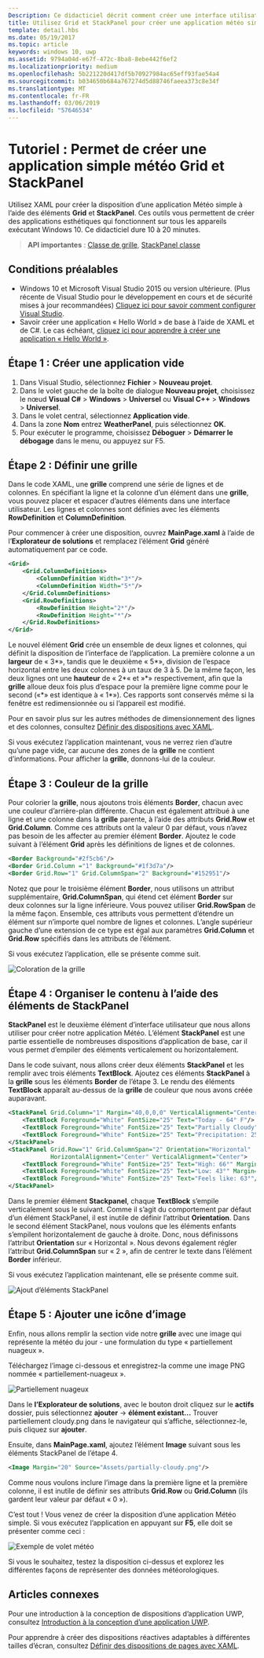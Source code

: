 ```yaml
---
Description: Ce didacticiel décrit comment créer une interface utilisateur de base d’application. Il explique et montre comment utiliser Grid et StackPanel, deux des éléments XAML les plus courants.
title: Utilisez Grid et StackPanel pour créer une application météo simple.
template: detail.hbs
ms.date: 05/19/2017
ms.topic: article
keywords: windows 10, uwp
ms.assetid: 9794a04d-e67f-472c-8ba8-8ebe442f6ef2
ms.localizationpriority: medium
ms.openlocfilehash: 5b221220d417df5b70927984ac65eff93fae54a4
ms.sourcegitcommit: b034650b684a767274d5d88746faeea373c8e34f
ms.translationtype: MT
ms.contentlocale: fr-FR
ms.lasthandoff: 03/06/2019
ms.locfileid: "57646534"
---
```

# <a name="tutorial-use-grid-and-stackpanel-to-create-a-simple-weather-app"></a>Tutoriel : Permet de créer une application simple météo Grid et StackPanel

Utilisez XAML pour créer la disposition d’une application Météo simple à l’aide des éléments **Grid** et **StackPanel**. Ces outils vous permettent de créer des applications esthétiques qui fonctionnent sur tous les appareils exécutant Windows 10. Ce didacticiel dure 10 à 20 minutes.

> **API importantes** : [Classe de grille](https://docs.microsoft.com/en-us/uwp/api/windows.ui.xaml.controls.grid), [StackPanel classe](https://docs.microsoft.com/en-us/uwp/api/windows.ui.xaml.controls.stackpanel)

## <a name="prerequisites"></a>Conditions préalables
- Windows 10 et Microsoft Visual Studio 2015 ou version ultérieure. (Plus récente de Visual Studio pour le développement en cours et de sécurité mises à jour recommandées) [Cliquez ici pour savoir comment configurer Visual Studio](../../get-started/get-set-up.md).
- Savoir créer une application « Hello World » de base à l’aide de XAML et de C#. Le cas échéant, [cliquez ici pour apprendre à créer une application « Hello World »](https://msdn.microsoft.com/windows/uwp/get-started/create-a-hello-world-app-xaml-universal).

## <a name="step-1-create-a-blank-app"></a>Étape 1 : Créer une application vide
1. Dans Visual Studio, sélectionnez **Fichier** > **Nouveau projet**.
2. Dans le volet gauche de la boîte de dialogue **Nouveau projet**, choisissez le nœud **Visual C#** > **Windows** > **Universel** ou **Visual C++** > **Windows** > **Universel**.
3. Dans le volet central, sélectionnez **Application vide**.
4. Dans la zone **Nom** entrez **WeatherPanel**, puis sélectionnez **OK**.
5. Pour exécuter le programme, choisissez **Déboguer** > **Démarrer le débogage** dans le menu, ou appuyez sur F5.

## <a name="step-2-define-a-grid"></a>Étape 2 : Définir une grille
Dans le code XAML, une **grille** comprend une série de lignes et de colonnes. En spécifiant la ligne et la colonne d’un élément dans une **grille**, vous pouvez placer et espacer d’autres éléments dans une interface utilisateur. Les lignes et colonnes sont définies avec les éléments **RowDefinition** et **ColumnDefinition**.

Pour commencer à créer une disposition, ouvrez **MainPage.xaml** à l’aide de l’**Explorateur de solutions** et remplacez l’élément **Grid** généré automatiquement par ce code.

```xml
<Grid>
    <Grid.ColumnDefinitions>
        <ColumnDefinition Width="3*"/>
        <ColumnDefinition Width="5*"/>
    </Grid.ColumnDefinitions>
    <Grid.RowDefinitions>
        <RowDefinition Height="2*"/>
        <RowDefinition Height="*"/>
    </Grid.RowDefinitions>
</Grid>
```

Le nouvel élément **Grid** crée un ensemble de deux lignes et colonnes, qui définit la disposition de l’interface de l’application. La première colonne a un **largeur** de « 3\*», tandis que le deuxième « 5\*», division de l’espace horizontal entre les deux colonnes à un taux de 3 à 5. De la même façon, les deux lignes ont une **hauteur** de « 2\*« et »\*» respectivement, afin que la **grille** alloue deux fois plus d’espace pour la première ligne comme pour le second («\*» est identique à « 1\*»). Ces rapports sont conservés même si la fenêtre est redimensionnée ou si l’appareil est modifié.

Pour en savoir plus sur les autres méthodes de dimensionnement des lignes et des colonnes, consultez [Définir des dispositions avec XAML](https://msdn.microsoft.com/windows/uwp/layout/layouts-with-xaml#layout-properties).

Si vous exécutez l’application maintenant, vous ne verrez rien d’autre qu’une page vide, car aucune des zones de la **grille** ne contient d’informations. Pour afficher la **grille**, donnons-lui de la couleur.

## <a name="step-3-color-the-grid"></a>Étape 3 : Couleur de la grille
Pour colorier la **grille**, nous ajoutons trois éléments **Border**, chacun avec une couleur d’arrière-plan différente. Chacun est également attribué à une ligne et une colonne dans la **grille** parente, à l’aide des attributs **Grid.Row** et **Grid.Column**. Comme ces attributs ont la valeur 0 par défaut, vous n’avez pas besoin de les affecter au premier élément **Border**. Ajoutez le code suivant à l’élément **Grid** après les définitions de lignes et de colonnes.

```xml
<Border Background="#2f5cb6"/>
<Border Grid.Column ="1" Background="#1f3d7a"/>
<Border Grid.Row="1" Grid.ColumnSpan="2" Background="#152951"/>
```

Notez que pour le troisième élément **Border**, nous utilisons un attribut supplémentaire, **Grid.ColumnSpan**, qui étend cet élément **Border** sur deux colonnes sur la ligne inférieure. Vous pouvez utiliser **Grid.RowSpan** de la même façon. Ensemble, ces attributs vous permettent d’étendre un élément sur n’importe quel nombre de lignes et colonnes. L’angle supérieur gauche d’une extension de ce type est égal aux paramètres **Grid.Column** et **Grid.Row** spécifiés dans les attributs de l’élément.

Si vous exécutez l’application, elle se présente comme suit.

![Coloration de la grille](images/grid-weather-1.png)

## <a name="step-4-organize-content-by-using-stackpanel-elements"></a>Étape 4 : Organiser le contenu à l’aide des éléments de StackPanel
**StackPanel** est le deuxième élément d’interface utilisateur que nous allons utiliser pour créer notre application Météo. L’élément **StackPanel** est une partie essentielle de nombreuses dispositions d’application de base, car il vous permet d’empiler des éléments verticalement ou horizontalement.

Dans le code suivant, nous allons créer deux éléments **StackPanel** et les remplir avec trois éléments **TextBlock**. Ajoutez ces éléments **StackPanel** à la **grille** sous les éléments **Border** de l’étape 3. Le rendu des éléments **TextBlock** apparaît au-dessus de la **grille** de couleur que nous avons créée auparavant.

```xml
<StackPanel Grid.Column="1" Margin="40,0,0,0" VerticalAlignment="Center">
    <TextBlock Foreground="White" FontSize="25" Text="Today - 64° F"/>
    <TextBlock Foreground="White" FontSize="25" Text="Partially Cloudy"/>
    <TextBlock Foreground="White" FontSize="25" Text="Precipitation: 25%"/>
</StackPanel>
<StackPanel Grid.Row="1" Grid.ColumnSpan="2" Orientation="Horizontal"
            HorizontalAlignment="Center" VerticalAlignment="Center">
    <TextBlock Foreground="White" FontSize="25" Text="High: 66°" Margin="0,0,20,0"/>
    <TextBlock Foreground="White" FontSize="25" Text="Low: 43°" Margin="0,0,20,0"/>
    <TextBlock Foreground="White" FontSize="25" Text="Feels like: 63°"/>
</StackPanel>
```

Dans le premier élément **Stackpanel**, chaque **TextBlock** s’empile verticalement sous le suivant. Comme il s’agit du comportement par défaut d’un élément StackPanel, il est inutile de définir l’attribut **Orientation**. Dans le second élément StackPanel, nous voulons que les éléments enfants s’empilent horizontalement de gauche à droite. Donc, nous définissons l’attribut **Orientation** sur « Horizontal ». Nous devons également régler l’attribut **Grid.ColumnSpan** sur « 2 », afin de centrer le texte dans l’élément **Border** inférieur.

Si vous exécutez l’application maintenant, elle se présente comme suit.

![Ajout d’éléments StackPanel](images/grid-weather-2.png)

## <a name="step-5-add-an-image-icon"></a>Étape 5 : Ajouter une icône d’image

Enfin, nous allons remplir la section vide notre **grille** avec une image qui représente la météo du jour - une formulation du type « partiellement nuageux ».

Téléchargez l’image ci-dessous et enregistrez-la comme une image PNG nommée « partiellement-nuageux ».

![Partiellement nuageux](images/partially-cloudy.PNG)

Dans le **l’Explorateur de solutions**, avec le bouton droit cliquez sur le **actifs** dossier, puis sélectionnez **ajouter** -> **élément existant...** Trouver partiellement cloudy.png dans le navigateur qui s’affiche, sélectionnez-le, puis cliquez sur **ajouter**.

Ensuite, dans **MainPage.xaml**, ajoutez l’élément **Image** suivant sous les éléments StackPanel de l’étape 4.

```xml
<Image Margin="20" Source="Assets/partially-cloudy.png"/>
```

Comme nous voulons inclure l’image dans la première ligne et la première colonne, il est inutile de définir ses attributs **Grid.Row** ou **Grid.Column** (ils gardent leur valeur par défaut « 0 »).

C’est tout ! Vous venez de créer la disposition d’une application Météo simple. Si vous exécutez l’application en appuyant sur **F5**, elle doit se présenter comme ceci :

![Exemple de volet météo](images/grid-weather-3.PNG)

Si vous le souhaitez, testez la disposition ci-dessus et explorez les différentes façons de représenter des données météorologiques.

## <a name="related-articles"></a>Articles connexes
Pour une introduction à la conception de dispositions d’application UWP, consultez [Introduction à la conception d’une application UWP](https://msdn.microsoft.com/windows/uwp/layout/design-and-ui-intro).

Pour apprendre à créer des dispositions réactives adaptables à différentes tailles d’écran, consultez [Définir des dispositions de pages avec XAML](https://msdn.microsoft.com/windows/uwp/layout/layouts-with-xaml).
